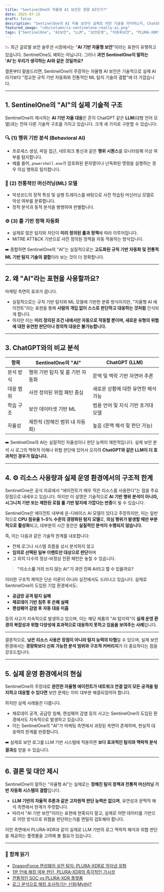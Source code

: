 ```yaml
---
title: "SentinelOne의 자율형 AI 보안은 정말 AI인가?"
date: 2025-07-15
draft: false
description: "SentinelOne의 AI 자율 보안이 실제로 어떤 기술을 의미하는지, ChatGPT와 같은 LLM과 비교하여 기술적 실체를 분석합니다."
featured_image: "cdn/column/is-sentinelone-really-ai.png"
tags: ["SentinelOne", "AI보안", "LLM", "보안운영", "자동화보안", "PLURA-XDR"]
---
```


📉 최근 글로벌 보안 솔루션 시장에서는 "**AI 기반 자율형 보안**"이라는 표현이 유행하고 있습니다. SentinelOne도 예외는 아닙니다. 그러나 **과연 SentinelOne이 말하는 'AI'는 우리가 생각하는 AI와 같은 것일까요?**

결론부터 말씀드리면, SentinelOne이 주장하는 자율형 AI 보안은 기술적으로 실제 AI라기보다 "정교한 규칙 기반 자동화와 전통적인 ML 탐지 기술의 결합"에 더 가깝습니다.

---

## 1. SentinelOne의 "AI"의 실제 기술적 구조

SentinelOne이 제시하는 **AI 기반 자율 대응**은 흔히 ChatGPT 같은 **LLM**(대형 언어 모델)과는 전혀 다른 기술적 구조를 가지고 있습니다. 크게 세 가지로 구분할 수 있습니다:

### 🔍 (1) 행위 기반 분석 (Behavioral AI)

* 프로세스 생성, 파일 접근, 네트워크 통신과 같은 **행위 시퀀스**를 모니터링해 이상 여부를 탐지합니다.
* 예를 들어, `powershell.exe`가 암호화된 문자열이나 난독화된 명령을 실행하는 경우 의심 행위로 탐지합니다.

### 🧠 (2) 전통적인 머신러닝(ML) 모델

* 악성코드의 정적 특성 및 실행 트레이스를 바탕으로 사전 학습된 머신러닝 모델로 악성 여부를 분류합니다.
* 정적 분석과 동적 분석을 병행하여 판별합니다.

### ⚙️ (3) 룰 기반 정책 자동화

* 실제로 많은 탐지와 차단이 **미리 정의된 룰과 정책**에 따라 이루어집니다.
* MITRE ATT\&CK 기반으로 사전 정의된 정책을 자동 적용하는 방식입니다.

➡️ 종합하면 SentinelOne의 "AI"는 실질적으로는 **고도화된 규칙 기반 자동화 및 전통적 ML 기반 탐지 기술의 결합**이라 보는 것이 더 정확합니다.

---

## 2. 왜 "AI"라는 표현을 사용할까요?

마케팅 측면의 효과가 큽니다.

* 실질적으로는 규칙 기반 탐지와 ML 모델에 기반한 분류 방식이지만, "자율형 AI 에이전트"라는 표현을 통해 **사람의 개입 없이 스스로 판단하고 대응하는 것처럼** 인식되게 합니다.
* 하지만 이는 **미리 정의된 조건 내에서만 자동으로 작동할 뿐이며, 새로운 유형의 위협에 대한 유연한 판단이나 창의적 대응은 불가능합니다.**

---

## 3. ChatGPT와의 비교 분석

| 항목    | SentinelOne의 "AI"   | ChatGPT (LLM)        |
| ----- | ------------------- | -------------------- |
| 분석 방식 | 행위 기반 탐지 및 룰 기반 자동화 | 문맥 및 맥락 기반 자연어 추론    |
| 대응 범위 | 사전 정의된 위협 패턴 중심     | 새로운 상황에 대한 유연한 해석 가능 |
| 학습 구조 | 보안 데이터셋 기반 ML       | 범용 언어 및 지식 기반 초거대 모델 |
| 자율성   | 제한적 (정해진 범위 내 자동화)  | 높음 (문맥 해석 및 판단 가능)   |

➡️ SentinelOne의 AI는 실질적인 자율성이나 판단 능력이 제한적입니다. 실제 보안 분석 시 로그의 맥락적 이해나 위협 판단에 있어서 오히려 **ChatGPT와 같은 LLM이 더 효과적인 경우가 많습니다.**

---

## 4. ⚙️ 리소스 사용량과 실제 운영 환경에서의 구조적 한계

SentinelOne은 공식 자료에서 "에이전트가 매우 적은 리소스를 사용한다"는 점을 주요 장점으로 내세우고 있습니다.
하지만 이 설명은 기술적으로 **AI 기반 행위 분석이 아니라, 시그니처 기반 또는 제한된 로컬 룰 기반 탐지에 가깝다는 반증**이 될 수 있습니다.

SentinelOne은 에이전트 내부에 온-디바이스 AI 모델이 있다고 주장하지만,
이는 일반적으로 **CPU 점유율 1\~5% 수준의 경량화된 탐지 모델**로,
**의심 행위가 발생할 때만 부분적으로 활성화**되고, 대부분의 시간 동안은 **실질적인 분석이 수행되지 않습니다.**

즉, 이는 다음과 같은 기술적 한계를 내포합니다:

* 전체 로그나 시스템 흐름을 상시 분석하지 않고
* **임의로 선택된 일부 이벤트만 대상으로 판단**하며
* 그 외의 다수의 정상-비정상 전환 패턴은 놓칠 수 있습니다.

> **"리소스를 거의 쓰지 않는 AI"가 과연 진짜 AI라고 할 수 있을까요?**

이러한 구조적 제약은 단순 이론이 아니라 실전에서도 드러나고 있습니다.
실제로 SentinelOne이 도입된 기업 환경에서도:

* **공급망 공격 탐지 실패**
* **제로데이 기반 침투 후 은폐 실패**
* **랜섬웨어 감염 후 자동 대응 미흡**

등의 사고가 지속적으로 발생하고 있으며, 이는 해당 제품의 "AI 탐지력"이
**실제 운영 환경의 복잡성과 위협 다양성에 효과적으로 대응하지 못하고 있음을 보여주는 사례**입니다.

---

결론적으로, **낮은 리소스 사용은 장점이 아니라 탐지 능력의 타협**일 수 있으며,
실제 보안 환경에서는 **경량화보다 신뢰 가능한 분석 범위와 구조적 커버리지**가 더 중요하다는 점을 강조드립니다.

---

## 5. 실제 운영 환경에서의 현실

SentinelOne의 주장대로 **완전한 자율형 에이전트가 네트워크 연결 없이 모든 공격을 탐지하고 대응할 수 있다면** 보안 문제는 이미 대부분 해결되었어야 합니다.

하지만 실제 사례들은 다릅니다.

* 제로데이 공격, 공급망 침해, 랜섬웨어 감염 등의 사고는 SentinelOne이 도입된 환경에서도 지속적으로 발생하고 있습니다.  
* 이는 SentinelOne의 "AI"가 마케팅 측면에서 과장된 측면이 존재하며, 현실적 대응력의 한계를 반증합니다.  

➡️ 실제로 보안 로그를 LLM 기반 시스템에 적용하면 **보다 효과적인 탐지와 맥락적 분석 결과**를 얻을 수 있습니다.

---

## 6. 결론 및 대안 제시

SentinelOne이 말하는 "자율형 AI"는 실제로는 **정해진 탐지 정책과 전통적 머신러닝 기반 자동화 시스템의 결합**입니다.

* **LLM 기반의 자율적 추론과 같은 고차원적 판단 능력은 없으며**, 유연성과 문맥적 해석 측면에서 한계가 뚜렷합니다.
* 따라서 "AI 기반 보안"이라는 표현에 현혹되지 말고, 실제로 어떤 데이터를 기반으로 어떤 방식으로 위협을 판단하는가를 면밀히 검토해야 합니다.

이런 측면에서 PLURA-XDR과 같이 실제로 LLM 기반의 로그 맥락적 해석과 위협 판단을 제공하는 플랫폼을 고려해 볼 필요가 있습니다.

---

### 📖 함께 읽기

* [DragonForce 랜섬웨어 실전 탐지: PLURA-XDR로 막아낸 위협](https://blog.plura.io/ko/respond/dragonforce/)
* [1분 안에 해킹 여부 판단, PLURA-XDR의 즉각적인 가시성](https://blog.plura.io/ko/respond/1-minute-detection/)
* [전통적인 SOC vs PLURA-XDR 플랫폼](https://blog.plura.io/ko/column/traditional_soc_vs_plura_xdr/)
* [로그 분석으로 해킹 조사하기는 신화(Myth)?](https://blog.plura.io/ko/column/myth/)
